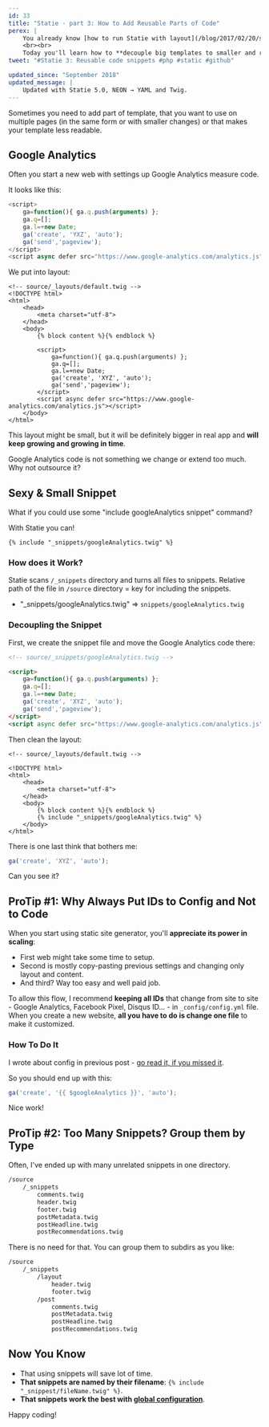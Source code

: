 ```yaml
---
id: 33
title: "Statie - part 3: How to Add Reusable Parts of Code"
perex: |
    You already know [how to run Statie with layout](/blog/2017/02/20/statie-how-to-run-it-locally) and [how to add data structures](/blog/2017/03/06/statie-2-how-to-add-contact-page-with-data).
    <br><br>
    Today you'll learn how to **decouple big templates to smaller and reusable snippets**. Like Google Analytics code.
tweet: "#Statie 3: Reusable code snippets #php #static #github"

updated_since: "September 2018"
updated_message: |
    Updated with Statie 5.0, NEON → YAML and Twig.
---
```


Sometimes you need to add part of template, that you want to use on multiple pages (in the same form or with smaller changes) or that makes your template less readable.

## Google Analytics

Often you start a new web with settings up Google Analytics measure code.

It looks like this:

```javascript
<script>
    ga=function(){ ga.q.push(arguments) };
    ga.q=[];
    ga.l=+new Date;
    ga('create', 'YXZ', 'auto');
    ga('send','pageview');
</script>
<script async defer src="https://www.google-analytics.com/analytics.js"></script>
```


We put into layout:

```twig
<!-- source/_layouts/default.twig -->
<!DOCTYPE html>
<html>
    <head>
        <meta charset="utf-8">
    </head>
    <body>
        {% block content %}{% endblock %}

        <script>
            ga=function(){ ga.q.push(arguments) };
            ga.q=[];
            ga.l=+new Date;
            ga('create', 'XYZ', 'auto');
            ga('send','pageview');
        </script>
        <script async defer src="https://www.google-analytics.com/analytics.js"></script>
    </body>
</html>
```

This layout might be small, but it will be definitely bigger in real app and **will keep growing and growing in time**.

Google Analytics code is not something we change or extend too much. Why not outsource it?

## Sexy & Small Snippet

What if you could use some "include googleAnalytics snippet" command?

With Statie you can!

```twig
{% include "_snippets/googleAnalytics.twig" %}
```

### How does it Work?

Statie scans `/_snippets` directory and turns all files to snippets. Relative path of the file in `/source` directory = key for including the snippets.

- "_snippets/googleAnalytics.twig" => `snippets/googleAnalytics.twig`

### Decoupling the Snippet

First, we create the snippet file and move the Google Analytics code there:

```html
<!-- source/_snippets/googleAnalytics.twig -->

<script>
    ga=function(){ ga.q.push(arguments) };
    ga.q=[];
    ga.l=+new Date;
    ga('create', 'XYZ', 'auto');
    ga('send','pageview');
</script>
<script async defer src="https://www.google-analytics.com/analytics.js"></script>
```

Then clean the layout:

```twig
<!-- source/_layouts/default.twig -->

<!DOCTYPE html>
<html>
    <head>
        <meta charset="utf-8">
    </head>
    <body>
        {% block content %}{% endblock %}
        {% include "_snippets/googleAnalytics.twig" %}
    </body>
</html>
```

There is one last think that bothers me:

```javascript
ga('create', 'XYZ', 'auto');
```

Can you see it?

## ProTip #1: Why Always Put IDs to Config and Not to Code

When you start using static site generator, you'll **appreciate its power in scaling**:

- First web might take some time to setup.
- Second is mostly copy-pasting previous settings and changing only layout and content.
- And third? Way too easy and well paid job.

To allow this flow, I recommend **keeping all IDs** that change from site to site - Google Analytics, Facebook Pixel, Disqus ID... - in `_config/config.yml` file. When you create a new website, **all you have to do is change one file** to make it customized.

### How To Do It

I wrote about config in previous post - [go read it, if you missed it](/blog/2017/03/06/statie-2-how-to-add-contact-page-with-data#2-global-or-bigger-amount-of-data).

So you should end up with this:

```javascript
ga('create', '{{ $googleAnalytics }}', 'auto');
```

Nice work!

## ProTip #2: Too Many Snippets? Group them by Type

Often, I've ended up with many unrelated snippets in one directory.

```bash
/source
    /_snippets
        comments.twig
        header.twig
        footer.twig
        postMetadata.twig
        postHeadline.twig
        postRecommendations.twig
```

There is no need for that. You can group them to subdirs as you like:

```bash
/source
    /_snippets
        /layout
            header.twig
            footer.twig
        /post
            comments.twig
            postMetadata.twig
            postHeadline.twig
            postRecommendations.twig
```

## Now You Know

- That using snippets will save lot of time.
- **That snippets are named by their filename**: `{% include "_snippest/fileName.twig" %}`.
- **That snippets work the best with [global configuration](/blog/2017/03/06/statie-2-how-to-add-contact-page-with-data#2-global-or-bigger-amount-of-data)**.

Happy coding!
